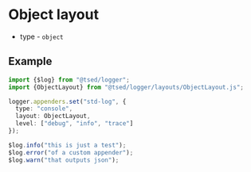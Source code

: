 # Object layout

- type - `object`

## Example

```typescript
import {$log} from "@tsed/logger";
import {ObjectLayout} from "@tsed/logger/layouts/ObjectLayout.js";

logger.appenders.set("std-log", {
  type: "console",
  layout: ObjectLayout,
  level: ["debug", "info", "trace"]
});

$log.info("this is just a test");
$log.error("of a custom appender");
$log.warn("that outputs json");
```
